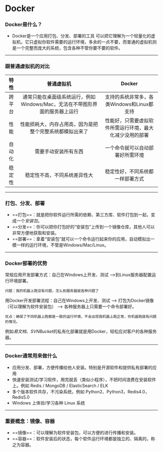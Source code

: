 # Docker

### Docker是什么？

* Docker是一个应用打包、分发、部署的工具
	可以把它理解为一个轻量化的虚拟机，它只虚拟你软件需要的运行环境，多余的一点不要，而普通的虚拟机则是一个完整而庞大的系统，包含各种不管你要不要的软件。

---

### 跟普通虚拟机的对比

|  特性  |                          普通虚拟机                          |                          Docker                          |
| :----: | :----------------------------------------------------------: | :------------------------------------------------------: |
| 跨平台 | 通常只能在桌面级系统运行，例如Windows/Mac，无法在不带图形界面的服务器上运行 |        支持的系统非常多，各类Windows和Linux都支持        |
|  性能  |   性能损耗大，内存占用高，因为是把整个完整系统都模拟出来了   | 性能好，只需要虚拟软件所需运行环境，最大化减少没用的部署 |
| 自动化 |                     需要手动安装所有东西                     |             一个命令就可以自动部署好所需环境             |
| 稳定性 |                 稳定性不高，不同系统差异性大                 |             稳定性好，不同系统都一样部署方式             |

---

### 打包、分发、部署

* ==打包==：就是把你软件运行所需的依赖、第三方库、软件打包到一起，变成一个*安装包*。
* ==分发==：你可以把你打包好的“安装包”上传到一个镜像仓库，其他人可以非常方便地获取和安装。
* ==部署==：拿着“安装包”就可以一个命令运行起来你的应用，自动模拟出一模一样的运行环境，不管是Windows/Mac/Linux。

---

### Docker部署的优势

常规应用开发部署方式：自己在Windows上开发、测试 –>到Linux服务器配置运行环境部署。

~~~
问题：我的机器上跑没有问题，怎么到服务器就各种问题了
~~~

用Docker开发部署流程：自己在Windows上开发、测试 –>  打包为Docker镜像（可以理解为软件安装包） –> 各种服务器上只需要一个命令部署好。

```
优点：确保了不同机器上跑都是一致的运行环境，不会出现我机器上跑正常，你机器跑就有问题的情况。
```

例如*易文档*、*SVNBucket*的私有化部署就是用Docker，轻松应对客户的各种服务器。

---

### Docker通常用来做什么

* 应用分发、部署，方便传播给他人安装。特别是开源软件和提供私有部署的应用
* 快速安装测试/学习软件，用完就丢（类似小程序），不把时间浪费在安装软件上。例如 Redis / MongoDB / ElasticSearch / ELK
* 多个版本软件共存，不污染系统，例如 Python2、Python3，Redis4.0，Redis5.0
* Windows 上体验/学习各种 Linux 系统

---

### 重要概念：镜像、容器

* ==镜像==：可以理解为软件安装包，可以方便的进行传播和安装。
* ==容器==：软件安装后的状态，每个软件运行环境都是独立的、隔离的，称之为容器。